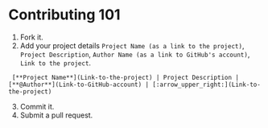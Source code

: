 # Contributing 101

1. Fork it.
2. Add your project details `Project Name (as a link to the project)`, `Project Description`, `Author Name (as a link to GitHub's account)`, `Link to the project`. 
```
 [**Project Name**](Link-to-the-project) | Project Description | [**@Author**](Link-to-GitHub-account) | [:arrow_upper_right:](Link-to-the-project)
```
3. Commit it.
4. Submit a pull request.
